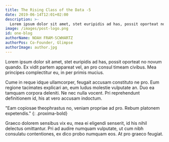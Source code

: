 ```yaml
---
title: The Rising Class of the Data -5
date: 2019-06-14T12:01+02:00
description: >-
  Lorem ipsum dolor sit amet, stet euripidis ad has, possit oporteat no novum quando. Ex vidit partem appareat vel, an pro consul timeam civibus. Mea principes complectitur eu, in per primis mucius.
image: /images/post-logo.png
id: one-blog
authorName: NOAH FRAM-SCWHARTZ
authorPos: Co-Founder, Glimpse
authorImage: author.jpg
---
```


Lorem ipsum dolor sit amet, stet euripidis ad has, possit oporteat no novum quando. Ex vidit partem appareat vel, an pro consul  timeam civibus. Mea principes complectitur eu, in per primis mucius.

Cume in reque idque ullamcorper, feugait accusam constituto ne pro. Eum regione tacimates explicari an, eum ludus molestie  vulputate an. Duo ea tamquam corpora deleniti. Ne nec nulla vocent. Pri reprehendunt definitionem id, his at vero accusam indoctum.

"Eam copiosae theophrastus no, veniam propriae ad pro. Rebum platonem expetendis."
{: .proxima-bold}

Graeco dolorem sensibus vix eu, mea ei eligendi senserit, id his nihil delectus omittantur. Pri ad audire numquam vulputate, ut cum nibh consulatu contentiones, ex dico probo numquam eos. At pro graeco feugiat.
